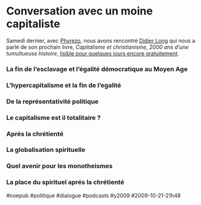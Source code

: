 # Conversation avec un moine capitaliste

Samedi dernier, avec [Phyrezo](http://blog.phyrezo.org/), nous avons rencontré [Didier Long](http://didierlong.net/) qui nous a parlé de son prochain livre, *Capitalisme et christianisme, 2000 ans d’une tumultueuse histoire*, [lisible pour quelques jours encore gratuitement](http://fr.calameo.com/read/00010398174b4c70dec7f).

### La fin de l’esclavage et l’égalité démocratique au Moyen Age

  

### L’hypercapitalisme et la fin de l’egalité

### De la représentativité politique

### Le capitalisme est il totalitaire ?

### Aprés la chrétienté

### La globalisation spirituelle

### Quel avenir pour les monotheismes

### La place du spirituel aprés la chrétienté



#noepub #politique #dialogue #podcasts #y2009 #2009-10-21-21h48
